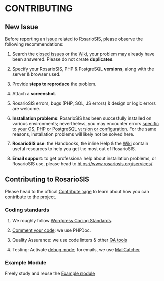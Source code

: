 # CONTRIBUTING

## New Issue

Before reporting an [issue](https://github.com/francoisjacquet/rosariosis/issues/) related to RosarioSIS, please observe the following recommendations:

1. Search the [closed issues](https://github.com/francoisjacquet/rosariosis/issues?q=is%3Aissue+is%3Aclosed) or the [Wiki](https://github.com/francoisjacquet/rosariosis/wiki), your problem may already have been answered. Please do not create **duplicates**.

2. Specify your RosarioSIS, PHP & PostgreSQL **versions**, along with the server & browser used.

3. Provide **steps to reproduce** the problem.

4. Attach a **screenshot**.

5. RosarioSIS errors, bugs (PHP, SQL, JS errors) & design or logic errors are welcome.

6. **Installation problems**: RosarioSIS has been succesfully installed on various environments; nevertheless, you may encounter errors [specific to your OS, PHP or PostgreSQL version or configuration](https://github.com/francoisjacquet/rosariosis/blob/mobile/INSTALL.md#L10). For the same reasons, installation problems will likely not be solved here.

7. **RosarioSIS use**: the Handbooks, the inline Help & the [Wiki](https://github.com/francoisjacquet/rosariosis/wiki) contain useful resources to help you get the most out of RosarioSIS.

8. **Email support**: to get professional help about installation problems, or RosarioSIS use, please head to https://www.rosariosis.org/services/


## Contributing to RosarioSIS

Please head to the offical [Contribute page](https://www.rosariosis.org/contribute) to learn about how you can contribute to the project.

### Coding standards

1. We roughly follow [Wordpress Coding Standards](https://make.wordpress.org/core/handbook/coding-standards/).

2. [Comment your code](https://make.wordpress.org/core/handbook/best-practices/inline-documentation-standards/): we use PHPDoc.

3. Quality Assurance: we use code linters & other [QA tools](http://phpqatools.org/)

4. Testing: Activate [debug mode](https://github.com/francoisjacquet/rosariosis/blob/mobile/INSTALL.md#L56); for emails, we use [MailCatcher](http://mailcatcher.me/)

### Example Module

Freely study and reuse the [Example module](https://github.com/francoisjacquet/rosariosis-module-example)
